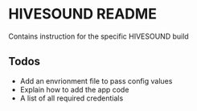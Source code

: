 # HIVESOUND README

Contains instruction for the specific HIVESOUND build

## Todos

* Add an envrionment file to pass config values 
* Explain how to add the app code
* A list of all required credentials
